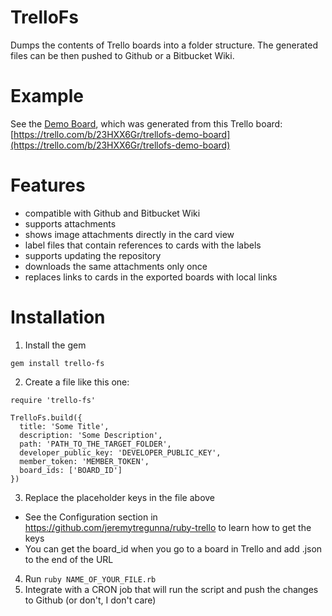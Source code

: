 TrelloFs
========

Dumps the contents of Trello boards into a folder structure.
The generated files can be then pushed to Github or a Bitbucket Wiki.

# Example

See the [Demo Board](examples/demo_board/README.md), which was generated
from this Trello board:
[https://trello.com/b/23HXX6Gr/trellofs-demo-board](https://trello.com/b/23HXX6Gr/trellofs-demo-board)

# Features

- compatible with Github and Bitbucket Wiki
- supports attachments
- shows image attachments directly in the card view
- label files that contain references to cards with the labels
- supports updating the repository
- downloads the same attachments only once
- replaces links to cards in the exported boards with local links

# Installation

1. Install the gem

  ```
  gem install trello-fs
  ```

2. Create a file like this one:

  ```
  require 'trello-fs'

  TrelloFs.build({
    title: 'Some Title',
    description: 'Some Description',
    path: 'PATH_TO_THE_TARGET_FOLDER',
    developer_public_key: 'DEVELOPER_PUBLIC_KEY',
    member_token: 'MEMBER_TOKEN',
    board_ids: ['BOARD_ID']
  })
  ```

3. Replace the placeholder keys in the file above

  - See the Configuration section in
    https://github.com/jeremytregunna/ruby-trello to learn how to get the keys
  - You can get the board\_id when you go to a board in Trello and add .json to
    the end of the URL

4. Run `ruby NAME_OF_YOUR_FILE.rb`
5. Integrate with a CRON job that will run the script and push the changes to
   Github (or don't, I don't care)
